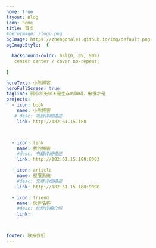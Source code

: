 ```yaml
---
home: true
layout: Blog
icon: home
title: 首页
#heroImage: /logo.png
bgImage: https://zhengchalei.github.io/img/default.png
bgImageStyle:  {

  background-color: hsl(0, 0%, 90%)
   center center / cover no-repeat;

}

heroText: 小陈博客
heroFullScreen: true
tagline: 弱小和无知不是生存的障碍，傲慢才是
projects:
  - icon: book
    name: 小陈博客
   # desc: 项目详细描述
    link: http://182.61.15.188



  - icon: link
    name: 我的博客
    #desc: 书籍详细描述
    link: http://182.61.15.188:8083

  - icon: article
    name: 权限系统
    #desc: 文章详细描述
    link: http://182.61.15.188:9090

  - icon: friend
    name: 伙伴名称
    #desc: 伙伴详细介绍
    link: 

 

footer: 联系我们
---
```



